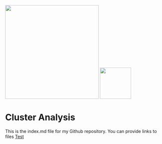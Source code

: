 <img src="https://upload.wikimedia.org/wikipedia/commons/6/66/Logo_cnam.gif" width="300">

<img src="https://rstudio.com/wp-content/uploads/2014/07/RStudio-Logo-Blue-Gray.png" width="100">


# Cluster Analysis
This is the index.md file for my Github repository.
You can provide links to files [Test](https://github.com/karkil2205/Cluster-Analysis/tree/master//Main.nb.html)


